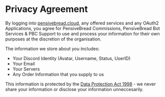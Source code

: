 # Privacy Agreement

By logging into [pensivebread.cloud](https://pensivebread.cloud/), any offered services and any OAuth2 Applications, you agree for PensiveBread Commissions, PensiveBread Bot Services & PBC Support to use and process your information for their own purposes at the discretion of the organisation.

The information we store about you includes:
* Your Discord Identity (Avatar, Username, Status, UserID)
* Your Email
* Your Servers
* Any Order Information that you supply to us


This information is protected by the [Data Protection Act 1998](https://www.legislation.gov.uk/ukpga/1998/29/contents) - we never share your information or disclose your information unneccesarily. 
